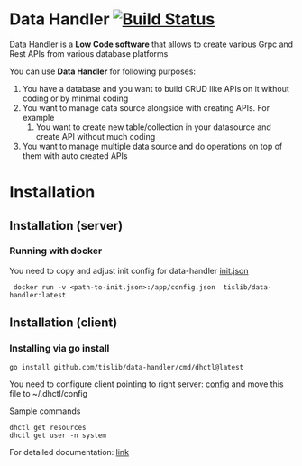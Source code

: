 Data Handler [![Build Status](https://app.travis-ci.com/tislib/data-handler.svg?branch=master)](https://app.travis-ci.com/tislib/data-handler)
======================

Data Handler is a **Low Code software** that allows to create various Grpc and Rest APIs from various database platforms

You can use **Data Handler** for following purposes:
1. You have a database and you want to build CRUD like APIs on it without coding or by minimal coding
2. You want to manage data source alongside with creating APIs. For example
   1. You want to create new table/collection in your datasource and create API without much coding
3. You want to manage multiple data source and do operations on top of them with auto created APIs

# Installation
## Installation (server)
### Running with docker
You need to copy and adjust init config for data-handler
[init.json](examples/data/init.example.json)

```
 docker run -v <path-to-init.json>:/app/config.json  tislib/data-handler:latest
```

## Installation (client)
### Installing via go install

```
go install github.com/tislib/data-handler/cmd/dhctl@latest
```

You need to configure client pointing to right server:
[config](examples/data/dhctl.example.config) and move this file to ~/.dhctl/config

Sample commands
```
dhctl get resources
dhctl get user -n system
```
For detailed documentation: [link](docs/dhctl.md)